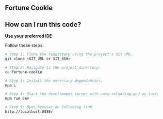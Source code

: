 ## Fortune Cookie

## How can I run this code?

**Use your preferred IDE**

Follow these steps:

```sh
# Step 1: Clone the repository using the project's Git URL.
git clone <GIT_URL or GIT_SSH>

# Step 2: Navigate to the project directory.
cd fortune-cookie

# Step 3: Install the necessary dependencies.
npm i

# Step 4: Start the development server with auto-reloading and an instant preview.
npm run dev

# Step 5: Open browser on following link.
http://localhost:8080/
```
